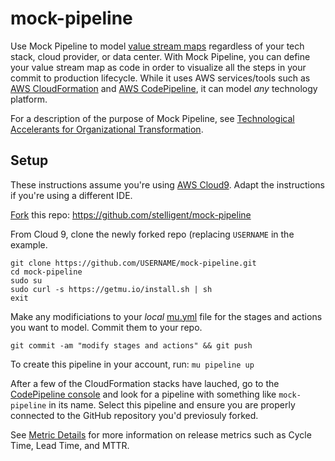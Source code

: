 # mock-pipeline

Use Mock Pipeline to model [value stream maps](https://en.wikipedia.org/wiki/Value-stream_mapping) regardless of your tech stack, cloud provider, or data center. With Mock Pipeline, you can define your value stream map as code in order to visualize all the steps in your commit to production lifecycle. While it uses AWS services/tools such as [AWS CloudFormation](https://aws.amazon.com/cloudformation/) and [AWS CodePipeline](https://aws.amazon.com/codepipeline/), it can model _any_ technology platform. 

For a description of the purpose of Mock Pipeline, see [Technological Accelerants for Organizational Transformation](https://www.youtube.com/watch?v=42gDK3MDuJI&feature=youtu.be&t=1647).

## Setup
These instructions assume you're using [AWS Cloud9](https://aws.amazon.com/cloud9/). Adapt the instructions if you're using a different IDE.

[Fork](https://help.github.com/en/articles/fork-a-repo) this repo: https://github.com/stelligent/mock-pipeline

From Cloud 9, clone the newly forked repo (replacing `USERNAME` in the example.

```
git clone https://github.com/USERNAME/mock-pipeline.git
cd mock-pipeline
sudo su
sudo curl -s https://getmu.io/install.sh | sh
exit
```

Make any modificiations to your _local_ [mu.yml](./mu.yml) file for the stages and actions you want to model. Commit them to your repo.

```
git commit -am "modify stages and actions" && git push
```

To create this pipeline in your account, run: `mu pipeline up`

After a few of the CloudFormation stacks have lauched, go to the [CodePipeline console](https://console.aws.amazon.com/codesuite/codepipeline/pipelines/) and look for a pipeline with something like `mock-pipeline` in its name. Select this pipeline and ensure you are properly connected to the GitHub repository you'd previosuly forked. 

See [Metric Details](https://github.com/stelligent/pipeline-dashboard#metric-details) for more information on release metrics such as Cycle Time, Lead Time, and MTTR. 
